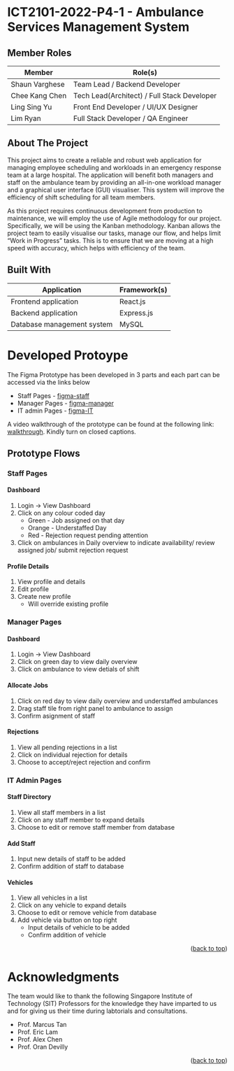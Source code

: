 <a name="readme-top"></a>

# ICT2101-2022-P4-1 - Ambulance Services Management System

## Member Roles

| Member         | Role(s)                                     |
| -------------- | ------------------------------------------- |
| Shaun Varghese | Team Lead / Backend Developer               |
| Chee Kang Chen | Tech Lead(Architect) / Full Stack Developer |
| Ling Sing Yu   | Front End Developer / UI/UX Designer        |
| Lim Ryan       | Full Stack Developer / QA Engineer          |

<!-- ABOUT THE PROJECT -->

## About The Project

This project aims to create a reliable and robust web application for managing employee scheduling and workloads in an emergency response team at a large hospital. The application will benefit both managers and staff on the ambulance team by providing an all-in-one workload manager and a graphical user interface (GUI) visualiser. This system will improve the efficiency of shift scheduling for all team members.

As this project requires continuous development from production to maintenance, we will employ the use of Agile methodology for our project. Specifically, we will be using the Kanban methodology. Kanban allows the project team to easily visualise our tasks, manage our flow, and helps limit “Work in Progress” tasks. This is to ensure that we are moving at a high speed with accuracy, which helps with efficiency of the team.

<!-- <p align="right">(<a href="#readme-top">back to top</a>)</p> -->

## Built With

| Application                | Framework(s) |
| -------------------------- | ------------ |
| Frontend application       | React.js     |
| Backend application        | Express.js   |
| Database management system | MySQL        |

# Developed Protoype

The Figma Prototype has been developed in 3 parts and each part can be accessed via the links below

- []() Staff Pages - [figma-staff]
- []() Manager Pages - [figma-manager]
- []() IT admin Pages - [figma-IT]

A video walkthrough of the prototype can be found at the following link: [walkthrough].
Kindly turn on closed captions.

## Prototype Flows

### Staff Pages

#### Dashboard

1. Login -> View Dashboard
2. Click on any colour coded day
   - Green - Job assigned on that day
   - Orange - Understaffed Day
   - Red - Rejection request pending attention
3. Click on ambulances in Daily overview to indicate availability/ review assigned job/ submit rejection request

#### Profile Details

1. View profile and details
2. Edit profile
3. Create new profile
   - Will override existing profile

### Manager Pages

#### Dashboard

1. Login -> View Dashboard
2. Click on green day to view daily overview
3. Click on ambulance to view detials of shift

#### Allocate Jobs

1. Click on red day to view daily overview and understaffed ambulances
2. Drag staff tile from right panel to ambulance to assign
3. Confirm asignment of staff

#### Rejections

1. View all pending rejections in a list
2. Click on individual rejection for details
3. Choose to accept/reject rejection and confirm

### IT Admin Pages

#### Staff Directory

1. View all staff members in a list
2. Click on any staff member to expand details
3. Choose to edit or remove staff member from database

#### Add Staff

1. Input new details of staff to be added
2. Confirm addition of staff to database

#### Vehicles

1. View all vehicles in a list
2. Click on any vehicle to expand details
3. Choose to edit or remove vehicle from database
4. Add vehicle via button on top right
   - Input details of vehicle to be added
   - Confirm addition of vehicle

<p align="right">(<a href="#readme-top">back to top</a>)</p>

# Acknowledgments

The team would like to thank the following Singapore Institute of Technology (SIT) Professors for the knowledge they have imparted to us and for giving us their time during labtorials and consultations.

- []() Prof. Marcus Tan
- []() Prof. Eric Lam
- []() Prof. Alex Chen
- []() Prof. Oran Devilly

<p align="right">(<a href="#readme-top">back to top</a>)</p>

<!-- MARKDOWN LINKS & IMAGES -->
<!-- https://www.markdownguide.org/basic-syntax/#reference-style-links -->

[figma-staff]: https://www.figma.com/proto/4lI6XV0cZOifpHER3bquuG/WEEWOO?node-id=238%3A3574&scaling=min-zoom&page-id=5%3A765&starting-point-node-id=5%3A37025&show-proto-sidebar=1
[figma-manager]: https://www.figma.com/proto/4lI6XV0cZOifpHER3bquuG/WEEWOO?node-id=5%3A17869&scaling=min-zoom&page-id=0%3A1&starting-point-node-id=241%3A3068
[figma-it]: https://www.figma.com/proto/4lI6XV0cZOifpHER3bquuG/WEEWOO?node-id=30%3A6947&scaling=min-zoom&page-id=5%3A17270&starting-point-node-id=30%3A6947
[walkthrough]: https://www.youtube.com/watch?v=sg4wJATiQG8
